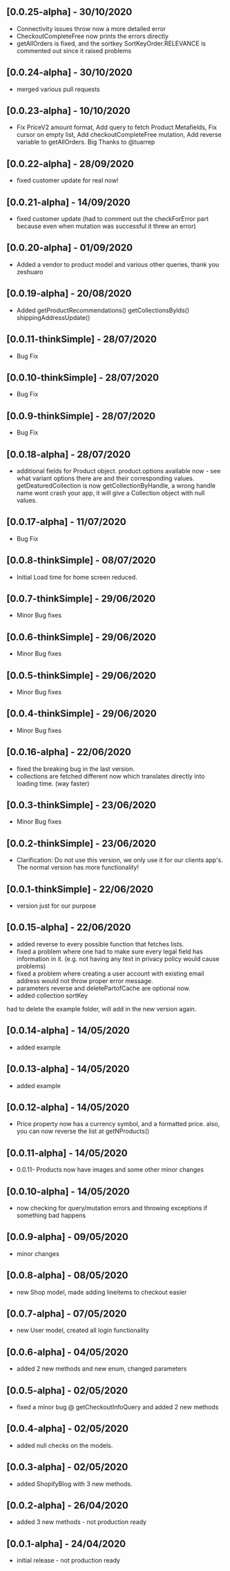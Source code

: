 ## [0.0.25-alpha] - 30/10/2020

* Connectivity issues throw now a more detailed error
* CheckoutCompleteFree now prints the errors directly
* getAllOrders is fixed, and the sortkey SortKeyOrder.RELEVANCE is commented out since it raised problems

## [0.0.24-alpha] - 30/10/2020

* merged various pull requests

## [0.0.23-alpha] - 10/10/2020

* Fix PriceV2 amount format, Add query to fetch Product Metafields, Fix cursor on empty list, Add checkoutCompleteFree mutation, Add reverse variable to getAllOrders. Big Thanks to @tuarrep

## [0.0.22-alpha] - 28/09/2020

* fixed customer update for real now!

## [0.0.21-alpha] - 14/09/2020

* fixed customer update (had to comment out the checkForError part because even when mutation was successful it threw an error)

## [0.0.20-alpha] - 01/09/2020

* Added a vendor to product model and various other queries, thank you zeshuaro

## [0.0.19-alpha] - 20/08/2020

* Added getProductRecommendations()
  getCollectionsByIds()
  shippingAddressUpdate()

## [0.0.11-thinkSimple] - 28/07/2020

* Bug Fix

## [0.0.10-thinkSimple] - 28/07/2020

* Bug Fix

## [0.0.9-thinkSimple] - 28/07/2020

* Bug Fix

## [0.0.18-alpha] - 28/07/2020

* additional fields for Product object.
  product.options available now - see what variant options there are and their corresponding values.
  getDeaturedCollection is now getCollectionByHandle, a wrong handle name wont crash your app, it will give a Collection object with null values.

## [0.0.17-alpha] - 11/07/2020

* Bug Fix

## [0.0.8-thinkSimple] - 08/07/2020

* Initial Load time for home screen reduced.

## [0.0.7-thinkSimple] - 29/06/2020

* Minor Bug fixes

## [0.0.6-thinkSimple] - 29/06/2020

* Minor Bug fixes

## [0.0.5-thinkSimple] - 29/06/2020

* Minor Bug fixes

## [0.0.4-thinkSimple] - 29/06/2020

* Minor Bug fixes

## [0.0.16-alpha] - 22/06/2020

* fixed the breaking bug in the last version.
* collections are fetched different now which translates directly into loading time. (way faster)

## [0.0.3-thinkSimple] - 23/06/2020

* Minor Bug fixes

## [0.0.2-thinkSimple] - 23/06/2020

* Clarification: Do not use this version, we only use it for our clients app's. The normal version has more functionality!

## [0.0.1-thinkSimple] - 22/06/2020

* version just for our purpose

## [0.0.15-alpha] - 22/06/2020

* added reverse to every possible function that fetches lists.
* fixed a problem where one had to make sure every legal field has information in it. (e.g. not having any text in privacy policy would cause problems)
* fixed a problem where creating a user account with existing email address would not throw proper error message.
* parameters reverse and deletePartofCache are optional now.
* added collection sortKey

had to delete the example folder, will add in the new version again.

## [0.0.14-alpha] - 14/05/2020

* added example

## [0.0.13-alpha] - 14/05/2020

* added example

## [0.0.12-alpha] - 14/05/2020

* Price property now has a currency symbol, and a formatted price. also, you can now reverse the list at getNProducts()

## [0.0.11-alpha] - 14/05/2020

* 0.0.11- Products now have images and some other minor changes

## [0.0.10-alpha] - 14/05/2020

* now checking for query/mutation errors and throwing exceptions if something bad happens

## [0.0.9-alpha] - 09/05/2020

* minor changes

## [0.0.8-alpha] - 08/05/2020

* new Shop model, made adding lineitems to checkout easier

## [0.0.7-alpha] - 07/05/2020

* new User model, created all login functionality

## [0.0.6-alpha] - 04/05/2020

* added 2 new methods and new enum, changed parameters

## [0.0.5-alpha] - 02/05/2020

* fixed a minor bug @ getCheckoutInfoQuery and added 2 new methods

## [0.0.4-alpha] - 02/05/2020

* added null checks on the models.

## [0.0.3-alpha] - 02/05/2020

* added ShopifyBlog with 3 new methods.

## [0.0.2-alpha] - 26/04/2020

* added 3 new methods - not production ready

## [0.0.1-alpha] - 24/04/2020

* initial release - not production ready
